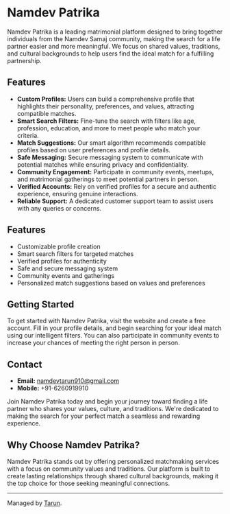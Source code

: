 # Namdev Patrika

Namdev Patrika is a leading matrimonial platform designed to bring together individuals from the Namdev Samaj community, making the search for a life partner easier and more meaningful. We focus on shared values, traditions, and cultural backgrounds to help users find the ideal match for a fulfilling partnership.

## Features

- **Custom Profiles:** Users can build a comprehensive profile that highlights their personality, preferences, and values, attracting compatible matches.
- **Smart Search Filters:** Fine-tune the search with filters like age, profession, education, and more to meet people who match your criteria.
- **Match Suggestions:** Our smart algorithm recommends compatible profiles based on user preferences and profile details.
- **Safe Messaging:** Secure messaging system to communicate with potential matches while ensuring privacy and confidentiality.
- **Community Engagement:** Participate in community events, meetups, and matrimonial gatherings to meet potential partners in person.
- **Verified Accounts:** Rely on verified profiles for a secure and authentic experience, ensuring genuine interactions.
- **Reliable Support:** A dedicated customer support team to assist users with any queries or concerns.

## Features

- Customizable profile creation
- Smart search filters for targeted matches
- Verified profiles for authenticity
- Safe and secure messaging system
- Community events and gatherings
- Personalized match suggestions based on values and preferences

## Getting Started

To get started with Namdev Patrika, visit the website and create a free account. Fill in your profile details, and begin searching for your ideal match using our intelligent filters. You can also participate in community events to increase your chances of meeting the right person in person.

## Contact

- **Email:** namdevtarun910@gmail.com
- **Mobile:** +91-6260919910

Join Namdev Patrika today and begin your journey toward finding a life partner who shares your values, culture, and traditions. We're dedicated to making the search for your perfect match a seamless and rewarding experience.

## Why Choose Namdev Patrika?

Namdev Patrika stands out by offering personalized matchmaking services with a focus on community values and traditions. Our platform is built to create lasting relationships through shared cultural backgrounds, making it the top choice for those seeking meaningful connections.

---
Managed by [Tarun]([https://github.com/your-github-profile-link](https://www.linkedin.com/in/tarun910/)).
